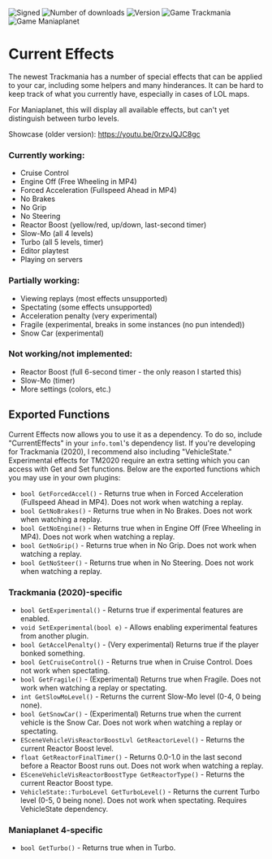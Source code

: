 ![Signed](https://img.shields.io/badge/Signed-Yes-green)
![Number of downloads](https://img.shields.io/badge/dynamic/json?query=downloads&url=https%3A%2F%2Fopenplanet.dev%2Fapi%2Fplugin%2F382&label=Downloads&color=purple)
![Version](https://img.shields.io/badge/dynamic/json?query=version&url=https%3A%2F%2Fopenplanet.dev%2Fapi%2Fplugin%2F382&label=Version&color=red)
![Game Trackmania](https://img.shields.io/badge/Game-Trackmania-blue)
![Game Maniaplanet](https://img.shields.io/badge/Game-Maniaplanet_4-blue)
# Current Effects
The newest Trackmania has a number of special effects that can be applied to your car, including some helpers and many hinderances. It can be hard to keep track of what you currently have, especially in cases of LOL maps.

For Maniaplanet, this will display all available effects, but can't yet distinguish between turbo levels.

Showcase (older version): https://youtu.be/0rzvJQJC8gc

### Currently working:
- Cruise Control
- Engine Off (Free Wheeling in MP4)
- Forced Acceleration (Fullspeed Ahead in MP4)
- No Brakes
- No Grip
- No Steering
- Reactor Boost (yellow/red, up/down, last-second timer)
- Slow-Mo (all 4 levels)
- Turbo (all 5 levels, timer)
- Editor playtest
- Playing on servers

### Partially working:
- Viewing replays (most effects unsupported)
- Spectating (some effects unsupported)
- Acceleration penalty (very experimental)
- Fragile (experimental, breaks in some instances (no pun intended))
- Snow Car (experimental)

### Not working/not implemented:
- Reactor Boost (full 6-second timer - the only reason I started this)
- Slow-Mo (timer)
- More settings (colors, etc.)

## Exported Functions
Current Effects now allows you to use it as a dependency. To do so, include "CurrentEffects" in your `info.toml`'s dependency list. If you're developing for Trackmania (2020), I recommend also including "VehicleState." Experimental effects for TM2020 require an extra setting which you can access with Get and Set functions. Below are the exported functions which you may use in your own plugins:

- `bool GetForcedAccel()` - Returns true when in Forced Acceleration (Fullspeed Ahead in MP4). Does not work when watching a replay.
- `bool GetNoBrakes()` - Returns true when in No Brakes. Does not work when watching a replay.
- `bool GetNoEngine()` - Returns true when in Engine Off (Free Wheeling in MP4). Does not work when watching a replay.
- `bool GetNoGrip()` - Returns true when in No Grip. Does not work when watching a replay.
- `bool GetNoSteer()` - Returns true when in No Steering. Does not work when watching a replay.

### Trackmania (2020)-specific
- `bool GetExperimental()` - Returns true if experimental features are enabled.
- `void SetExperimental(bool e)` - Allows enabling experimental features from another plugin.
- `bool GetAccelPenalty()` - (Very experimental) Returns true if the player bonked something.
- `bool GetCruiseControl()` - Returns true when in Cruise Control. Does not work when spectating.
- `bool GetFragile()` - (Experimental) Returns true when Fragile. Does not work when watching a replay or spectating.
- `int GetSlowMoLevel()` - Returns the current Slow-Mo level (0-4, 0 being none).
- `bool GetSnowCar()` - (Experimental) Returns true when the current vehicle is the Snow Car. Does not work when watching a replay or spectating.
- `ESceneVehicleVisReactorBoostLvl GetReactorLevel()` - Returns the current Reactor Boost level.
- `float GetReactorFinalTimer()` - Returns 0.0-1.0 in the last second before a Reactor Boost runs out. Does not work when watching a replay.
- `ESceneVehicleVisReactorBoostType GetReactorType()` - Returns the current Reactor Boost type.
- `VehicleState::TurboLevel GetTurboLevel()` - Returns the current Turbo level (0-5, 0 being none). Does not work when spectating. Requires VehicleState dependency.

### Maniaplanet 4-specific
- `bool GetTurbo()` - Returns true when in Turbo.